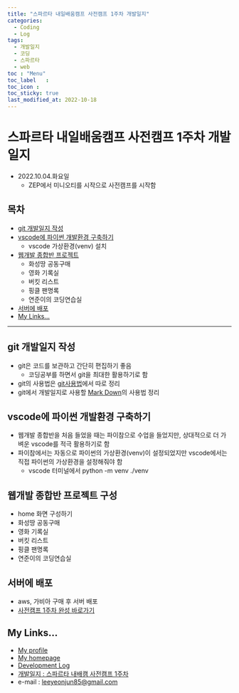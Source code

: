 ```yaml
---
title: "스파르타 내일배움캠프 사전캠프 1주차 개발일지"
categories:
  - Coding
  - Log
tags:
  - 개발일지
  - 코딩
  - 스파르타
  - web
toc	: "Menu"
toc_label	:
toc_icon :
toc_sticky: true
last_modified_at: 2022-10-18
---
```



# 스파르타 내일배움캠프 사전캠프 1주차 개발일지

- 2022.10.04.화요일
  - ZEP에서 미니오티를 시작으로 사전캠프를 시작함
## 목차
  - [git 개발일지 작성](#git-개발일지-작성)
  - [vscode에 파이썬 개발환경 구축하기](#vscode에-파이썬-개발환경-구축하기)
    - vscode 가상환경(venv) 설치
  - [웹개발 종합반 프로젝트](#웹개발-종합반-프로젝트-구성)
    - 화성땅 공동구매
    - 영화 기록실
    - 버킷 리스트
    - 핑클 팬명록
    - 연준이의 코딩연습실
  - [서버에 배포](#서버에-배포)
  - [My Links...](#my-links)
___
## git 개발일지 작성
- git은 코드를 보관하고 간단히 편집하기 좋음
  - 코딩공부를 하면서 git을 최대한 활용하기로 함
- git의 사용법은 [git사용법](../git.md)에서 따로 정리
- git에서 개발일지로 사용할 [Mark Down](../Mark%20Down.md)의 사용법 정리

## vscode에 파이썬 개발환경 구축하기
- 웹개발 종합반을 처음 들었을 때는 파이참으로 수업을 들었지만, 상대적으로 더 가벼운 vscode를 적극 활용하기로 함
- 파이참에서는 자동으로 파이썬의 가상환경(venv)이 설정되었지만 vscode에서는 직접 파이썬의 가상환경을 설정해줘야 함
  - vscode 터미널에서 python -m venv ./venv

## 웹개발 종합반 프로젝트 구성
- home 화면 구성하기
- 화성땅 공동구매
- 영화 기록실
- 버킷 리스트
- 핑클 팬명록
- 연준이의 코딩연습실

## 서버에 배포
- aws, 가비아 구매 후 서버 배포
- [사전캠프 1주차 완성 바로가기](http://leeyj85.shop/)

## My Links...
- [My profile](https://github.com/leeyeonjun85)
- [My homepage](https://leeyeonjun85.github.io/home/)
- [Development Log](https://github.com/leeyeonjun85/leeyeonjun85/blob/main/markdownbox/Development%20Log.md)
- [개발일지 : 스파르타 내배캠 사전캠프 1주차](https://github.com/leeyeonjun85/home/blob/main/mdpages/Sparta%20Tomorrow%20Camp/Ready1.md)
- e-mail : leeyeonjun85@gmail.com